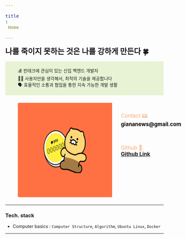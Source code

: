```yaml
---
title: Home
---
```


<h1>나를 죽이지 못하는 것은 나를 강하게 만든다 🍀</h1>
<div  width="1500vw" height="200vh" style="background: #E8F3D6">
<p style="padding: 2vw 1vh; border-radius: 4px;">
  💰 핀테크에 관심이 있는 신입 백엔드 개발자
  <br>
  👩‍🦯  사용자만을 생각해서, 최적의 기술을 제공합니다
  <br>
  🗣  효율적인 소통과 협업을 통한 지속 가능한 개발 생활
</p>
</div>

<div style="padding:1vw 1vh; display:flex; justify-content:flex-start;">
<img src="../assets/image.jpg" height="300em" width="300em" style="border-radius:4px; margin: 0em 0em; padding-right:2em;">
<div style="padding:1vw 0vh;">
<span style="font-size: larger; padding: 2vw 0vh; color:#FAAB78;">Contact 📟. <br><strong style="font-size: x-larger; color: black;">giananews@gmail.com</strong></span>
<br>
<span style="font-size: larger; padding: 2vw 0vh; color: #FAAB78;">Github 🫙.<br> <strong style="font-size: x-larger; color: black;">
<a href="https://github.com/su-giana/">Github Link</a>
</strong></span>
</div>
</div>

<hr>

### Tech. stack
- Computer basics : ```Computer Structure```, ```Algorithm```, ```Ubuntu Linux```, ```Docker```

<hr>

<div id="postings"></div>

<script>
    function add_posting(url, image, title, des)
    {
        let main = document.getElementById('postings');

        let obj = document.createElement('a');
        obj.setAttribute('class', 'posting');
        let url_ = "https://giana-blog.netlify.app/" + url + "/";
        obj.setAttribute('href', url_);

        let div = document.createElement('div');
        let preimage = document.createElement('img');
        preimage.setAttribute('class', 'preimg');
        preimage.setAttribute('src', "https://giana-blog.netlify.app/assets/"+image);
        obj.appendChild(preimage);

        div.setAttribute('class', 'post-body');
        let h1 = document.createElement('h1');
        h1.setAttribute('class', "post-title");
        h1.innerText = title;
        div.appendChild(h1);

        let span = document.createElement('span');
        span.innerText = des;
        div.appendChild(span);
        obj.appendChild(div);
        main.appendChild(obj);
    }
    add_posting("whameleon-kor", "cameleon.png" ,"Whameleon 프로젝트", "유학생들을 위한 체크카드 충전 시스템");
    add_posting("cs-kor", "cs.png", "Computer Science", "Computer Science 심화 이해를 위한 운영체제, 네트워크, 데이터 베이스");
    add_posting("woowa-tech-kor", "woowa.png", "우아한 테크코스", "제발 붙여주세요");
    add_posting("conference-kor", "conference.png", "컨퍼런스", "컨퍼런스 후기");
</script>

<style>
    .post-body
    {
        display:grid;
        place-items: center normal;
        padding: 2vw 0vw;
    }
    .posting
    {
        display: flex;
        justify-content: flex-start;
        margin: 4.5vw 5vw;
    }
    .preimg
    {
        display: inline-block;
        width: 16vw;
        height: 16vw;
        border-radius: 10px;
        margin: 0em 0em;
        margin-right: 3vw;
        vertical-align: middle;
    }
    span
    {
        display: block;
        font-size: 1.5vw;
    }
    h1
    {
        font-size: 2.5vw;
        margin-top:0em;
    }
</style>